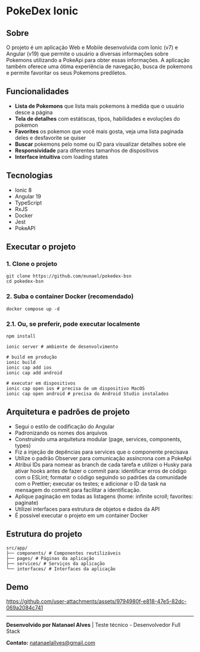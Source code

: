 # PokeDex Ionic

## Sobre

O projeto é um aplicação Web e Mobile desenvolvida com Ionic (v7) e Angular (v19) que permite o usuário a diversas informações sobre Pokemons utilizando a PokeApi para obter essas informações. A aplicação também oferece uma ótima experiência de navegação, busca de pokemons e permite favoritar os seus Pokemons prediletos.

## Funcionalidades

- **Lista de Pokemons** que lista mais pokemons à medida que o usuário desce a página
- **Tela de detalhes** com estátiscas, tipos, habilidades e evoluções do pokemon
- **Favorites** os pokemon que você mais gosta, veja uma lista paginada deles e desfavorite se quiser
- **Buscar** pokemons pelo nome ou ID para visualizar detalhes sobre ele
- **Responsividade** para diferentes tamanhos de dispositivos
- **Interface intuitiva** com loading states

## Tecnologias

- Ionic 8
- Angular 19
- TypeScript
- RxJS
- Docker
- Jest
- PokeAPI

## Executar o projeto

### 1. Clone o projeto
```
git clone https://github.com/eunael/pokedex-bsn
cd pokedex-bsn
```

### 2. Suba o container Docker (recomendado)
```
docker compose up -d
```

### 2.1. Ou, se preferir, pode executar localmente
```
npm install

ionic server # ambiente de desenvolvimento

# build em produção
ionic build
ionic cap add ios
ionic cap add android

# executar em dispositivos
ionic cap open ios # precisa de um dispositivo MacOS
ionic cap open android # precisa do Android Studio instalados
```

## Arquitetura e padrões de projeto

- Segui o estilo de codificação do Angular
- Padronizando os nomes dos arquivos
- Construindo uma arquitetura modular (page, services, components, types)
- Fiz a injeção de depências para services que o componente precisava
- Utilize o padrão Observer para comunicação assíncrona com a PokeApi
- Atribui IDs para nomear as branch de cada tarefa e utilizei o Husky para ativar hooks antes de fazer o commit para: identificar erros de código com o ESLint; formatar o código seguindo so padrões da comunidade com o Prettier; executar os testes; e adicionar o ID da task na mensagem do commit para facilitar a identificação.
- Aplique paginação em todas as listagens (home: infinite scroll; favorites: paginate)
- Utilizei interfaces para estrutura de objetos e dados da API
- É possível executar o projeto em um container Docker

## Estrutura do projeto

```
src/app/
├── components/ # Componentes reutilizáveis
├── pages/ # Páginas da aplicação
├── services/ # Serviços da aplicação
└── interfaces/ # Interfaces da aplicação
```

## Demo

https://github.com/user-attachments/assets/9794980f-e818-47e5-82dc-069a2084c741

---
**Desenvolvido por Natanael Alves** | Teste técnico - Desenvolvedor Full Stack

**Contato:** natanaelallves@gmail.com

